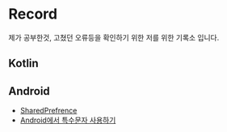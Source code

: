 # Record
제가 공부한것, 고쳤던 오류등을 확인하기 위한 저를 위한 기록소 입니다.

## Kotlin


## Android 
* [SharedPrefrence](https://github.com/daeyeong1573/Record/blob/main/sharedpreference.md)<br>
* [Android에서 특수문자 사용하기](https://github.com/daeyeong1573/Record/blob/main/use_special%20_symbol.md)